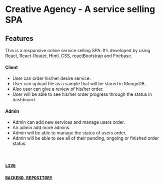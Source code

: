 # Creative Agency - A service selling SPA

## Features
This is a responsive online service selling
SPA. It’s developed by using React, React-Router, Html, CSS, reactBootstrap and Firebase.


#### Client 
- User can order his/her desire service.
- User can upload file as a sample that will be stored in MongoDB.
- Also user can give a review of his/her order.
- User will be able to see his/her order progress through the status in dashboard.

#### Admin
- Admin can add new services and manage users order.
- An admin add more admins.
- Admin will be able to manage the status of users order.
- Admin will be able to see all of their pending, ongoing or finished order status.

<br />

### [`LIVE`](https://creative-agency-20.web.app/)
### [`BACKEND REPOSITORY`](https://github.com/readwanmd/CreativeAgency-Server)
